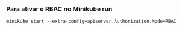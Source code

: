 ### Para ativar o RBAC no Minikube run

    minikube start --extra-config=apiserver.Authorization.Mode=RBAC